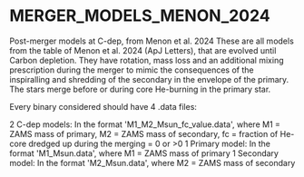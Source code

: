 # MERGER_MODELS_MENON_2024
Post-merger models at C-dep, from Menon et al. 2024
These are all models from the table of Menon et al. 2024 (ApJ Letters), that are evolved until Carbon depletion. They have rotation, mass loss and an additional mixing prescription during the merger to mimic the consequences of the inspiralling and shredding of the secondary in the envelope of the primary. The stars merge before or during core He-burning in the primary star.

Every binary considered should have 4 .data files:

2 C-dep models: In the format 'M1_M2_Msun_fc_value.data', where M1 = ZAMS mass of primary, M2 = ZAMS mass of secondary, fc = fraction of He-core dredged up during the merging = 0 or >0 
1 Primary model: In the format 'M1_Msun.data', where M1 = ZAMS mass of primary
1 Secondary model: In the format 'M2_Msun.data', where M2 = ZAMS mass of secondary
